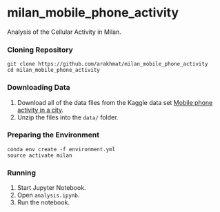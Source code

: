 # milan_mobile_phone_activity
Analysis of the Cellular Activity in Milan.

### Cloning Repository
```
git clone https://github.com/arakhmat/milan_mobile_phone_activity
cd milan_mobile_phone_activity
```

### Downloading Data
1. Download all of the data files from the Kaggle data set [Mobile phone activity in a city](https://www.kaggle.com/marcodena/mobile-phone-activity/data).
2. Unzip the files into the `data/` folder.

### Preparing the Environment
```
conda env create -f environment.yml
source activate milan
```

### Running
1. Start Jupyter Notebook.
2. Open `analysis.ipynb`.
3. Run the notebook.
